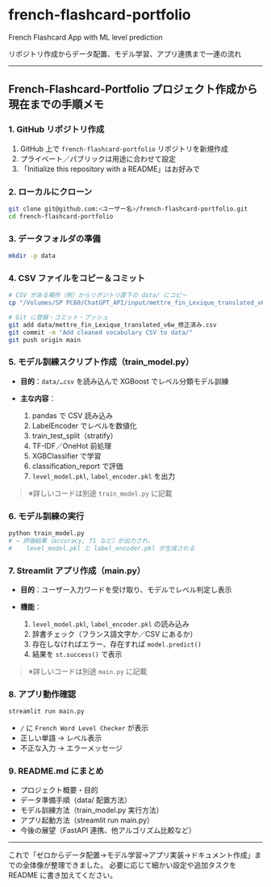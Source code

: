 # french-flashcard-portfolio
French Flashcard App with ML level prediction

リポジトリ作成からデータ配置、モデル学習、アプリ連携まで一連の流れ

---

## French-Flashcard-Portfolio プロジェクト作成から現在までの手順メモ

### 1. GitHub リポジトリ作成

1. GitHub 上で `french-flashcard-portfolio` リポジトリを新規作成
2. プライベート／パブリックは用途に合わせて設定
3. 「Initialize this repository with a README」はお好みで

### 2. ローカルにクローン

```bash
git clone git@github.com:<ユーザー名>/french-flashcard-portfolio.git
cd french-flashcard-portfolio
```

### 3. データフォルダの準備

```bash
mkdir -p data
```

### 4. CSV ファイルをコピー＆コミット

```bash
# CSV がある場所（例）からリポジトリ直下の data/ にコピー
cp "/Volumes/SP PC60/ChatGPT_API/input/mettre_fin_Lexique_translated_v6w_修正済み.csv" data/

# Git に登録・コミット・プッシュ
git add data/mettre_fin_Lexique_translated_v6w_修正済み.csv
git commit -m "Add cleaned vocabulary CSV to data/"
git push origin main
```

### 5. モデル訓練スクリプト作成（train\_model.py）

* **目的**：`data/…csv` を読み込んで XGBoost でレベル分類モデル訓練
* **主な内容**：

  1. pandas で CSV 読み込み
  2. LabelEncoder でレベルを数値化
  3. train\_test\_split（stratify）
  4. TF-IDF／OneHot 前処理
  5. XGBClassifier で学習
  6. classification\_report で評価
  7. `level_model.pkl`, `label_encoder.pkl` を出力

> ※詳しいコードは別途 `train_model.py` に記載

### 6. モデル訓練の実行

```bash
python train_model.py
# → 評価結果（accuracy, f1 など）が出力され、
#    level_model.pkl と label_encoder.pkl が生成される
```

### 7. Streamlit アプリ作成（main.py）

* **目的**：ユーザー入力ワードを受け取り、モデルでレベル判定し表示
* **機能**：

  1. `level_model.pkl`, `label_encoder.pkl` の読み込み
  2. 辞書チェック（フランス語文字か／CSV にあるか）
  3. 存在しなければエラー、存在すれば `model.predict()`
  4. 結果を `st.success()` で表示

> ※詳しいコードは別途 `main.py` に記載

### 8. アプリ動作確認

```bash
streamlit run main.py
```

* `/` に `French Word Level Checker` が表示
* 正しい単語 → レベル表示
* 不正な入力 → エラーメッセージ

### 9. README.md にまとめ

* プロジェクト概要・目的
* データ準備手順（data/ 配置方法）
* モデル訓練方法（train\_model.py 実行方法）
* アプリ起動方法（streamlit run main.py）
* 今後の展望（FastAPI 連携、他アルゴリズム比較など）

---

これで「ゼロからデータ配置→モデル学習→アプリ実装→ドキュメント作成」までの全体像が整理できました。
必要に応じて細かい設定や追加タスクを README に書き加えてください。
